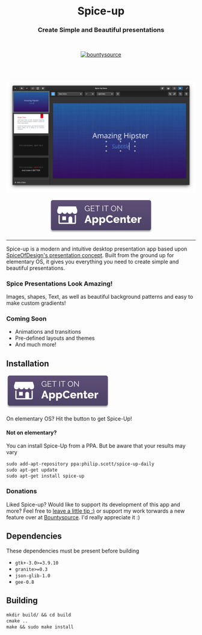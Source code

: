 <div>
  <h1 align="center">Spice-up</h1>
  <h3 align="center">Create Simple and Beautiful presentations</h3>
</div>

<br/>

<p align="center">
  <a href="https://www.bountysource.com/trackers/44752823-philip-scott-spice-up">
    <img src="https://www.bountysource.com/badge/tracker?tracker_id=44752823" alt="bountysource">
  </a>
</p>

<br/>
<br/>

<p align="center">
    <img src="Screenshot.png" alt="Screenshot">
</p>

<p align="center">
  <a href="https://appcenter.elementary.io/com.github.philip-scott.spice-up">
    <img src="get-on-appcenter.png" alt="AppCenter">
  </a>
</p>

---

Spice-up is a modern and intuitive desktop presentation app based upon [SpiceOfDesign's presentation concept](http://spiceofdesign.deviantart.com/art/New-Presentation-Concept-401767854). Built from the ground up for elementary OS, it gives you everything you need to create simple and beautiful presentations.

### Spice Presentations Look Amazing!
Images, shapes, Text, as well as beautiful background patterns and easy to make custom gradients!


### Coming Soon
- Animations and transitions
- Pre-defined layouts and themes
- And much more!


## Installation

<a href="https://appcenter.elementary.io/com.github.philip-scott.spice-up">![AppCenter](get-on-appcenter.png)</a>

On elementary OS? Hit the button to get Spice-Up!

#### Not on elementary?
You can install Spice-Up from a PPA. But be aware that your results may vary

    sudo add-apt-repository ppa:philip.scott/spice-up-daily
    sudo apt-get update
    sudo apt-get install spice-up

### Donations
Liked Spice-up? Would like to support its development of this app and more? Feel free to [leave a little tip :)](https://www.paypal.com/cgi-bin/webscr?cmd=_s-xclick&hosted_button_id=WYD9ZJK6ZFUDQ) or support my work torwards a new feature over at [Bountysource](https://www.bountysource.com/trackers/44752823-philip-scott-spice-up). I'd really appreciate it :) 

## Dependencies
These dependencies must be present before building
 - `gtk+-3.0>=3.9.10`
 - `granite>=0.3`
 - `json-glib-1.0`
 - `gee-0.8`


## Building
```
mkdir build/ && cd build
cmake ..
make && sudo make install
```
